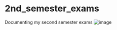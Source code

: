 # 2nd_semester_exams
Documenting my second semester exams
![image](https://user-images.githubusercontent.com/104649810/200689187-146a70d1-7ad7-49aa-94df-b08d7ba9bd98.png)
